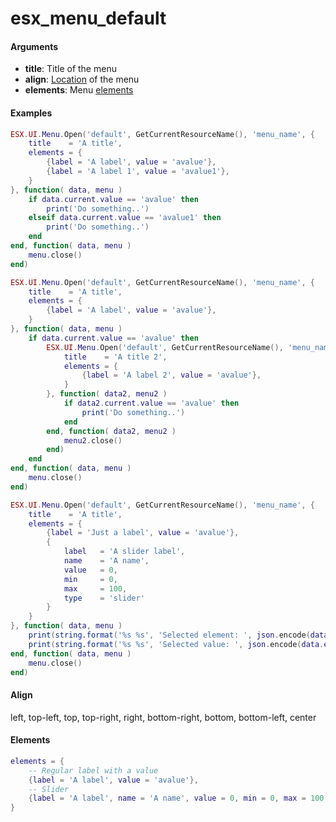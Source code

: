 # esx_menu_default

#### Arguments
- **title**: Title of the menu
- **align**: [Location](#align) of the menu
- **elements**: Menu [elements](#elements)

#### Examples

```lua tab="Basic menu"
ESX.UI.Menu.Open('default', GetCurrentResourceName(), 'menu_name', {
	title    = 'A title',
	elements = {
        {label = 'A label', value = 'avalue'},
        {label = 'A label 1', value = 'avalue1'},
	}
}, function( data, menu )
	if data.current.value == 'avalue' then
        print('Do something..')
    elseif data.current.value == 'avalue1' then
        print('Do something..')
	end
end, function( data, menu )
	menu.close()
end)
```

```lua tab="Nested menus"
ESX.UI.Menu.Open('default', GetCurrentResourceName(), 'menu_name', {
	title    = 'A title',
	elements = {
		{label = 'A label', value = 'avalue'},
	}
}, function( data, menu )
	if data.current.value == 'avalue' then
		ESX.UI.Menu.Open('default', GetCurrentResourceName(), 'menu_name2', {
			title    = 'A title 2',
			elements = {
				{label = 'A label 2', value = 'avalue'},
			}
		}, function( data2, menu2 )
			if data2.current.value == 'avalue' then
				print('Do something..')
			end
		end, function( data2, menu2 )
			menu2.close()
		end)
	end
end, function( data, menu )
	menu.close()
end)
```

```lua tab="Slider menu"
ESX.UI.Menu.Open('default', GetCurrentResourceName(), 'menu_name', {
	title    = 'A title',
	elements = {
		{label = 'Just a label', value = 'avalue'},
		{
			label   = 'A slider label',
			name    = 'A name',
			value	= 0,
			min		= 0,
			max 	= 100,
			type    = 'slider'
		}
	}
}, function( data, menu )
	print(string.format('%s %s', 'Selected element: ', json.encode(data.elements[1])))
	print(string.format('%s %s', 'Selected value: ', json.encode(data.elements[1].value)))
end, function( data, menu )
	menu.close()
end)
```

#### Align
left, top-left, top, top-right, right, bottom-right, bottom, bottom-left, center

#### Elements
```lua
elements = {
    -- Regular label with a value
    {label = 'A label', value = 'avalue'},
    -- Slider
    {label = 'A label', name = 'A name', value = 0, min = 0, max = 100, type = 'slider'}
}
```